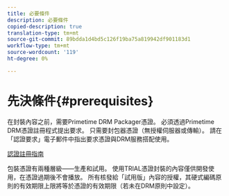 ```yaml
---
title: 必要條件
description: 必要條件
copied-description: true
translation-type: tm+mt
source-git-commit: 89bdda1d4bd5c126f19ba75a819942df901183d1
workflow-type: tm+mt
source-wordcount: '119'
ht-degree: 0%

---
```



# 先決條件{#prerequisites}

在封裝內容之前，需要Primetime DRM Packager憑證。 必須透過Primetime DRM憑證註冊程式提出要求。 只需要封包器憑證（無授權伺服器或傳輸）。 請在「認證要求」電子郵件中指出要求憑證與DRM服務搭配使用。

[認證註冊指南](../../digital-rights-management/certificate-enrollment-guide/about-certs.md)

包裝憑證有兩種層級——生產和試用。 使用TRIAL憑證封裝的內容僅供開發使用，在憑證過期後不會播放。 所有核發給「試用版」內容的授權，其硬式編碼原則的有效期限上限將等於憑證的有效期限（若未在DRM原則中設定）。
